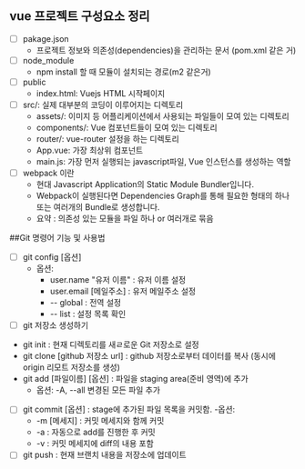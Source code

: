 ## vue 프로젝트 구성요소 정리
- [ ] pakage.json
  - 프로젝트 정보와 의존성(dependencies)을 관리하는 문서 (pom.xml 같은 거) 
- [ ] node_module
  - npm install 할 때 모듈이 설치되는 경로(m2 같은거)
- [ ] public
  - index.html: Vuejs HTML 시작페이지
- [ ] src/: 실제 대부분의 코딩이 이루어지는 디렉토리
  - assets/: 이미지 등 어플리케이션에서 사용되는 파일들이 모여 있는 디렉토리
  - components/: Vue 컴포넌트들이 모여 있는 디렉토리
  - router/: vue-router 설정을 하는 디렉토리
  - App.vue: 가장 최상위 컴포넌트
  - main.js: 가장 먼저 실행되는 javascript파일, Vue 인스턴스를 생성하는 역할
- [ ] webpack 이란
  - 현대 Javascript Application의 Static Module Bundler입니다.
  - Webpack이 실행된다면 Dependencies Graph를 통해 필요한 형태의 하나 또는 여러개의 Bundle로 생성합니다.
  - 요약 : 의존성 있는 모듈을 파일 하나 or 여러개로 묶음

##Git 명령어 기능 및 사용법
- [ ] git config [옵션]
  - 옵션:
    - user.name "유저 이름" : 유저 이름 설정
    - user.email [메일주소] : 유저 메일주소 설정
    - -- global : 전역 설정
    - -- list : 설정 목록 확인
- [ ] git 저장소 생성하기
 - git init : 현재 디렉토리를 새ㄹ로운 Git 저장소로 설정
 - git clone [github 저장소 url] : github 저장소로부터 데이터를 복사 (동시에 origin 리모트 저장소를 생성)
- git add [파일이름] [옵션] : 파일을 staging area(준비 영역)에 추가
  - 옵션: -A, --all 변경된 모든 파일 추가
- [ ] git commit [옵션] : stage에 추가된 파일 목록을 커밋함.
  -옵션:
   - -m [메세지] : 커밋 메세지와 함께 커밋
   - -a : 자동으로 add를 진행한 후 커밋
   - -v : 커밋 메세지에 diff의 내용 포함
- [ ] git push : 현재 브랜치 내용을 저장소에 업데이트
